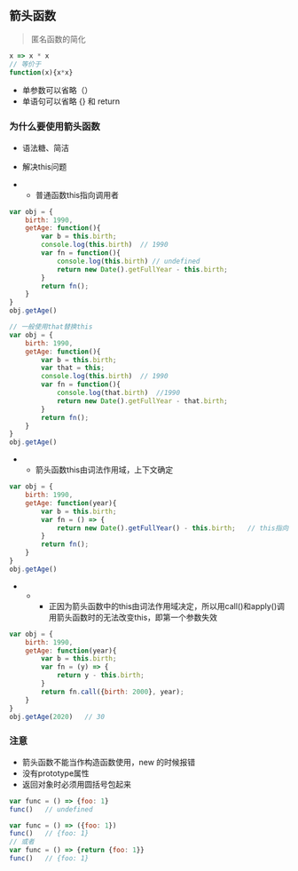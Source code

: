 ## 箭头函数

> 匿名函数的简化

```js
x => x * x
// 等价于
function(x){x*x}
```

* 单参数可以省略（）
* 单语句可以省略  {} 和 return

### 为什么要使用箭头函数

* 语法糖、简洁

* 解决this问题

* * 普通函数this指向调用者

```js
var obj = {
    birth: 1990,
    getAge: function(){
        var b = this.birth;
        console.log(this.birth)  // 1990
        var fn = function(){
            console.log(this.birth) // undefined
            return new Date().getFullYear - this.birth;
        }
        return fn();
    }
}
obj.getAge()

// 一般使用that替换this
var obj = {
    birth: 1990,
    getAge: function(){
        var b = this.birth;
        var that = this;
        console.log(this.birth)  // 1990
        var fn = function(){
            console.log(that.birth)  //1990
            return new Date().getFullYear - that.birth;
        }
        return fn();
    }
}
obj.getAge()
```

* * 箭头函数this由词法作用域，上下文确定

```js
var obj = {
    birth: 1990,
    getAge: function(year){
        var b = this.birth;
        var fn = () => {
            return new Date().getFullYear() - this.birth;   // this指向obj对象
        }
        return fn();
    }
}
obj.getAge()
```

* * * 正因为箭头函数中的this由词法作用域决定，所以用call\(\)和apply\(\)调用箭头函数时的无法改变this，即第一个参数失效

```js
var obj = {
    birth: 1990,
    getAge: function(year){
        var b = this.birth;
        var fn = (y) => {
            return y - this.birth;
        }
        return fn.call({birth: 2000}, year);
    }
}
obj.getAge(2020)   // 30
```

### 注意

* 箭头函数不能当作构造函数使用，new 的时候报错
* 没有prototype属性
* 返回对象时必须用圆括号包起来

```js
var func = () => {foo: 1}
func()   // undefined

var func = () => ({foo: 1})
func()   // {foo: 1}
// 或者
var func = () => {return {foo: 1}}
func()   // {foo: 1}
```




